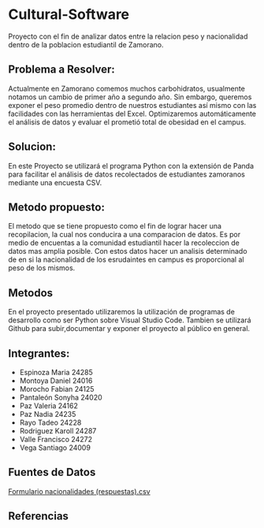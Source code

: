 # Cultural-Software
Proyecto con el fin de analizar datos entre la relacion peso y nacionalidad dentro de la poblacion estudiantil de Zamorano.

## Problema a Resolver: 
Actualmente en Zamorano comemos muchos carbohidratos, usualmente notamos un cambio de primer año a segundo año. Sin embargo, queremos exponer el peso promedio dentro de nuestros estudiantes así mismo con las facilidades con las herramientas del Excel. Optimizaremos automáticamente el análisis de datos y evaluar el prometió total de obesidad en el campus.

## Solucion:
En este Proyecto se utilizará el programa Python con la extensión de Panda para facilitar el análisis de datos recolectados de estudiantes zamoranos mediante una encuesta CSV.

## Metodo propuesto:
El metodo que se tiene propuesto como el fin de lograr hacer una recopilacion, la cual nos conducira a una comparacion de datos. Es por medio de encuentas a la comunidad estudiantil hacer la recoleccion de datos mas amplia posible. Con estos datos hacer un analisis determinado de en si la nacionalidad de los esrudaintes en campus es proporcional al peso de los mismos. 
## Metodos 
En el proyecto presentado utilizaremos la utilización de programas de desarrollo como ser Python sobre Visual Studio Code. Tambien se utilizará Github para subir,documentar y exponer el proyecto al público en general.
## Integrantes: 
* Espinoza Maria 24285
* Montoya Daniel 24016
* Morocho Fabian 24125
* Pantaleón Sonyha 24020
* Paz Valeria 24162
* Paz Nadia 24235
* Rayo Tadeo 24228
* Rodriguez Karoll 24287
* Valle Francisco 24272
* Vega Santiago 24009

## Fuentes de Datos
[Formulario nacionalidades (respuestas).csv](https://github.com/Cultural-Software-Team/Cultural-Software/files/9603922/Formulario.nacionalidades.respuestas.csv)

## Referencias 

